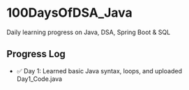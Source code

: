 # 100DaysOfDSA_Java
Daily learning progress on Java, DSA, Spring Boot &amp; SQL
## Progress Log

- ✅ Day 1: Learned basic Java syntax, loops, and uploaded Day1_Code.java
